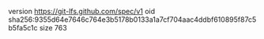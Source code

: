 version https://git-lfs.github.com/spec/v1
oid sha256:9355d64e7646c764e3b5178b0133a1a7cf704aac4ddbf610895f87c5b5fa5c1c
size 763
